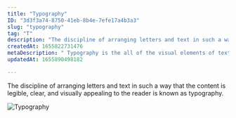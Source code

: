 ```yaml
---
title: "Typography"
ID: "3d3f3a74-8750-41eb-8b4e-7efe17a4b3a3"
slug: "typography"
tag: "T"
description: "The discipline of arranging letters and text in such a way that the content is legible, clear, and visually appealing to the reader is known as typography."
createdAt: 1655822731476
metaDescription: " Typography is the all of the visual elements of text such font style, look and structure."
updatedAt: 1655890498182

---
```

The discipline of arranging letters and text in such a way that the content is legible, clear, and visually appealing to the reader is known as typography.

![Typography](https://media.giphy.com/media/52kR8CC9eKezyQgXli/giphy.gif)